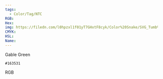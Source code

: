 ```yaml
---
tags:
  - Color/Tag/NTC
RGB:
Hex:
img: https://filedn.com/l0hpzxl1f01yT7GHxtF8cyk/Color%20Snake/SVG_Tumb%20Mass%20No%20Name/163531.svg
CMYK:
HSL:
Name:
---
```

Gable Green
```palette
#163531
```
RGB
